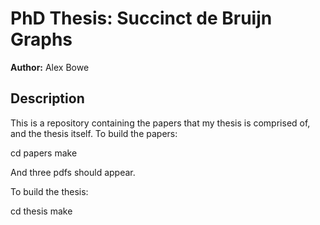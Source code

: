 # PhD Thesis: Succinct de Bruijn Graphs

**Author:** Alex Bowe

## Description

This is a repository containing the papers that my thesis is comprised of, and the thesis itself.
To build the papers:

  cd papers
  make

And three pdfs should appear.

To build the thesis:

  cd thesis
  make
